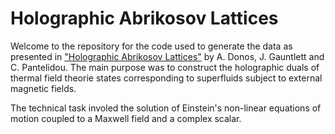 # Holographic Abrikosov Lattices

Welcome to the repository for the code used to generate the data as presented in ["Holographic Abrikosov Lattices"](https://arxiv.org/abs/2001.11510) by A. Donos, J. Gauntlett and C. Pantelidou. The main purpose was to construct the holographic duals of thermal field theorie states corresponding to superfluids subject to external magnetic fields.

The technical task involed the solution of Einstein's non-linear equations of motion coupled to a Maxwell field and a complex scalar.